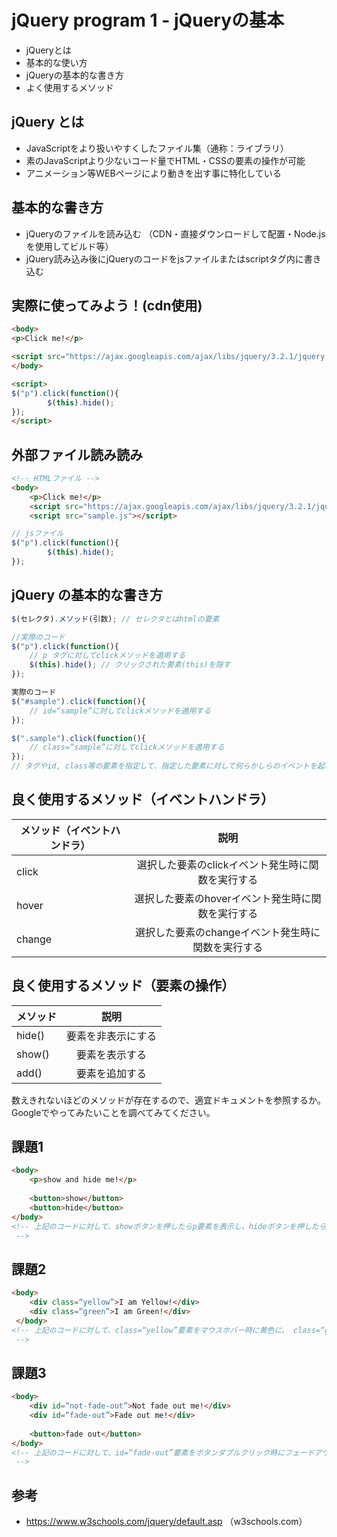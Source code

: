 # jQuery program 1 - jQueryの基本

- jQueryとは
- 基本的な使い方
- jQueryの基本的な書き方
- よく使用するメソッド

 ## jQuery とは
- JavaScriptをより扱いやすくしたファイル集（通称：ライブラリ） 
- 素のJavaScriptより少ないコード量でHTML・CSSの要素の操作が可能
- アニメーション等WEBページにより動きを出す事に特化している


## 基本的な書き方
- jQueryのファイルを読み込む
（CDN・直接ダウンロードして配置・Node.jsを使用してビルド等）
- jQuery読み込み後にjQueryのコードをjsファイルまたはscriptタグ内に書き込む


## 実際に使ってみよう！(cdn使用)
```html
<body>
<p>Click me!</p>

<script src="https://ajax.googleapis.com/ajax/libs/jquery/3.2.1/jquery.min.js"></script>
</body>

<script>
$("p").click(function(){
        $(this).hide();
});
</script>

```


## 外部ファイル読み読み

```html
<!-- HTMLファイル -->
<body>
    <p>Click me!</p>
    <script src="https://ajax.googleapis.com/ajax/libs/jquery/3.2.1/jquery.min.js"></script>
    <script src="sample.js"></script>
```
```js
// jsファイル
$("p").click(function(){
        $(this).hide();
});
```

## jQuery の基本的な書き方
```js
$(セレクタ).メソッド(引数); // セレクタとはhtmlの要素

//実際のコード
$("p").click(function(){
    // p タグに対してclickメソッドを適用する
    $(this).hide(); // クリックされた要素(this)を隠す
});

実際のコード
$("#sample").click(function(){
    // id=“sample”に対してclickメソッドを適用する
});

$(".sample").click(function(){
    // class=“sample”に対してclickメソッドを適用する
});
// タグやid, class等の要素を指定して、指定した要素に対して何らかしらのイベントを起こすのが基本的な使い方
```

## 良く使用するメソッド（イベントハンドラ）
| メソッド（イベントハンドラ）       | 説明           |
| ------------- |:-------------:|
| click      | 選択した要素のclickイベント発生時に関数を実行する |
| hover      | 選択した要素のhoverイベント発生時に関数を実行する|
| change     | 選択した要素のchangeイベント発生時に関数を実行する|

## 良く使用するメソッド（要素の操作）
| メソッド       | 説明           |
| ------------- |:-------------:|
| hide()     | 要素を非表示にする|
| show()      | 要素を表示する|
| add()     | 要素を追加する|

数えきれないほどのメソッドが存在するので、適宜ドキュメントを参照するか。Googleでやってみたいことを調べてみてください。


## 課題1

```html
<body>
    <p>show and hide me!</p>
    
    <button>show</button>
    <button>hide</button>    
</body>
<!-- 上記のコードに対して、showボタンを押したらp要素を表示し、hideボタンを押したらp要素を非表示にするコードを記述してください。
 -->
```

## 課題2
```html
<body>
    <div class=“yellow”>I am Yellow!</div>
    <div class=“green”>I am Green!</div> 
 </body>
<!-- 上記のコードに対して、class=“yellow”要素をマウスホバー時に黄色に、 class=“green”要素をマウスホバー時に緑色になるようにコードを記述してください。
 -->
```

## 課題3 
```html
<body>
    <div id=“not-fade-out”>Not fade out me!</div>
    <div id=“fade-out”>Fade out me!</div>
    
    <button>fade out</button>
</body>
<!-- 上記のコードに対して、id=“fade-out”要素をボタンダブルクリック時にフェードアウトするようにコードを記述してください
 -->
```

## 参考
- https://www.w3schools.com/jquery/default.asp
 （w3schools.com）
